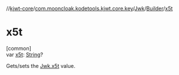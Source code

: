 //[kjwt-core](../../../../index.md)/[com.mooncloak.kodetools.kjwt.core.key](../../index.md)/[Jwk](../index.md)/[Builder](index.md)/[x5t](x5t.md)

# x5t

[common]\
var [x5t](x5t.md): [String](https://kotlinlang.org/api/latest/jvm/stdlib/kotlin/-string/index.html)?

Gets/sets the [Jwk.x5t](../x5t.md) value.
